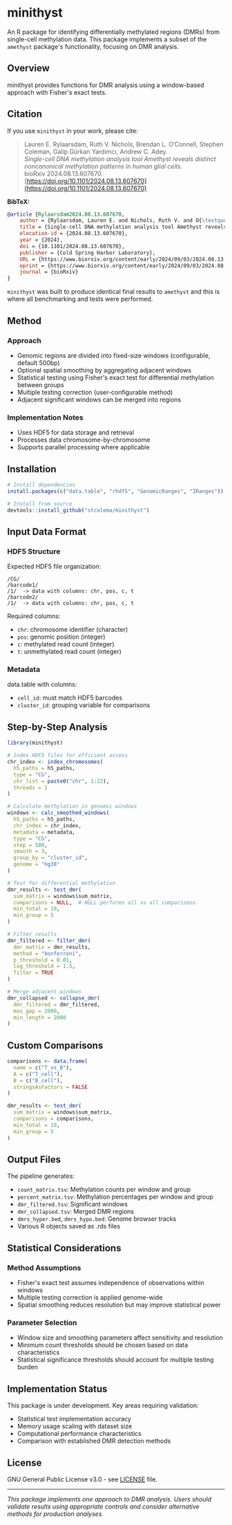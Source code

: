 # minithyst

An R package for identifying differentially methylated regions (DMRs) from single-cell methylation data. This package implements a subset of the `amethyst` package's functionality, focusing on DMR analysis.

## Overview

minithyst provides functions for DMR analysis using a window-based approach with Fisher's exact tests.

## Citation

If you use `minithyst` in your work, please cite:

> Lauren E. Rylaarsdam, Ruth V. Nichols, Brendan L. O’Connell, Stephen Coleman, Galip Gürkan Yardımcı, Andrew C. Adey.  
> *Single-cell DNA methylation analysis tool Amethyst reveals distinct noncanonical methylation patterns in human glial cells.*  
> bioRxiv 2024.08.13.607670. [https://doi.org/10.1101/2024.08.13.607670](https://doi.org/10.1101/2024.08.13.607670)

**BibTeX:**

```bibtex
@article {Rylaarsdam2024.08.13.607670,
	author = {Rylaarsdam, Lauren E. and Nichols, Ruth V. and O{\textquoteright}Connell, Brendan L. and Coleman, Stephen and Yard{\i}mc{\i}, Galip G{\"u}rkan and Adey, Andrew C.},
	title = {Single-cell DNA methylation analysis tool Amethyst reveals distinct noncanonical methylation patterns in human glial cells},
	elocation-id = {2024.08.13.607670},
	year = {2024},
	doi = {10.1101/2024.08.13.607670},
	publisher = {Cold Spring Harbor Laboratory},
	URL = {https://www.biorxiv.org/content/early/2024/09/03/2024.08.13.607670},
	eprint = {https://www.biorxiv.org/content/early/2024/09/03/2024.08.13.607670.full.pdf},
	journal = {bioRxiv}
}
```

`minithyst` was built to produce identical final results to `amethyst` and this is where all benchmarking and tests were performed.

## Method

### Approach
- Genomic regions are divided into fixed-size windows (configurable, default 500bp)
- Optional spatial smoothing by aggregating adjacent windows
- Statistical testing using Fisher's exact test for differential methylation between groups
- Multiple testing correction (user-configurable method)
- Adjacent significant windows can be merged into regions

### Implementation Notes
- Uses HDF5 for data storage and retrieval
- Processes data chromosome-by-chromosome
- Supports parallel processing where applicable

## Installation

```r
# Install dependencies
install.packages(c("data.table", "rhdf5", "GenomicRanges", "IRanges"))

# Install from source
devtools::install_github("stcolema/minithyst")
```

## Input Data Format

### HDF5 Structure
Expected HDF5 file organization:
  ```
/CG/
  /barcode1/
  /1/  -> data with columns: chr, pos, c, t
/barcode2/
  /1/  -> data with columns: chr, pos, c, t
```

Required columns:
  - `chr`: chromosome identifier (character)
- `pos`: genomic position (integer)
- `c`: methylated read count (integer) 
- `t`: unmethylated read count (integer)

### Metadata
data.table with columns:
  - `cell_id`: must match HDF5 barcodes
- `cluster_id`: grouping variable for comparisons

## Step-by-Step Analysis

```r
library(minithyst)

# Index HDF5 files for efficient access
chr_index <- index_chromosomes(
  h5_paths = h5_paths,
  type = "CG",
  chr_list = paste0("chr", 1:22),
  threads = 1
)

# Calculate methylation in genomic windows
windows <- calc_smoothed_windows(
  h5_paths = h5_paths,
  chr_index = chr_index, 
  metadata = metadata,
  type = "CG",
  step = 500,
  smooth = 3,
  group_by = "cluster_id",
  genome = "hg38"
)

# Test for differential methylation
dmr_results <- test_dmr(
  sum_matrix = windows$sum_matrix,
  comparisons = NULL,  # NULL performs all vs all comparisons
  min_total = 10,
  min_group = 5
)

# Filter results
dmr_filtered <- filter_dmr(
  dmr_matrix = dmr_results,
  method = "bonferroni",
  p_threshold = 0.01,
  log_threshold = 1.5,
  filter = TRUE
)

# Merge adjacent windows
dmr_collapsed <- collapse_dmr(
  dmr_filtered = dmr_filtered,
  max_gap = 2000,
  min_length = 2000
)
```

## Custom Comparisons

```r
comparisons <- data.frame(
  name = c("T_vs_B"),
  A = c("T_cell"),
  B = c("B_cell"),
  stringsAsFactors = FALSE
)

dmr_results <- test_dmr(
  sum_matrix = windows$sum_matrix,
  comparisons = comparisons,
  min_total = 10,
  min_group = 5
)
```

## Output Files

The pipeline generates:
  - `count_matrix.tsv`: Methylation counts per window and group
- `percent_matrix.tsv`: Methylation percentages per window and group  
- `dmr_filtered.tsv`: Significant windows
- `dmr_collapsed.tsv`: Merged DMR regions
- `dmrs_hyper.bed`, `dmrs_hypo.bed`: Genome browser tracks
- Various R objects saved as .rds files

## Statistical Considerations

### Method Assumptions
- Fisher's exact test assumes independence of observations within windows
- Multiple testing correction is applied genome-wide
- Spatial smoothing reduces resolution but may improve statistical power

### Parameter Selection
- Window size and smoothing parameters affect sensitivity and resolution
- Minimum count thresholds should be chosen based on data characteristics
- Statistical significance thresholds should account for multiple testing burden

## Implementation Status

This package is under development. Key areas requiring validation:
- Statistical test implementation accuracy
- Memory usage scaling with dataset size
- Computational performance characteristics
- Comparison with established DMR detection methods

## License

GNU General Public License v3.0 - see [LICENSE](LICENSE) file.

---

*This package implements one approach to DMR analysis. Users should validate results using appropriate controls and consider alternative methods for production analyses.*
